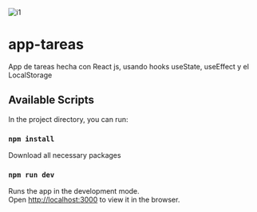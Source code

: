 ![i1](https://user-images.githubusercontent.com/99143567/177079549-ef61be45-0cac-498c-b552-1892f2f51cef.png)

# app-tareas
App de tareas hecha con React js, usando hooks useState, useEffect y el LocalStorage

## Available Scripts

In the project directory, you can run:

### `npm install`
Download all necessary packages


### `npm run dev`

Runs the app in the development mode.<br />
Open [http://localhost:3000](http://localhost:3000) to view it in the browser.
